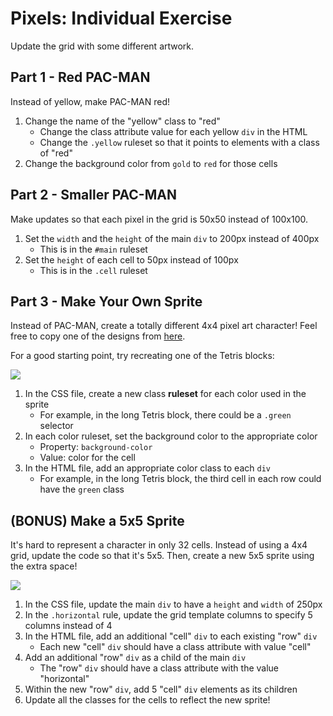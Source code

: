 # Pixels: Individual Exercise
Update the grid with some different artwork.

## Part 1 - Red PAC-MAN
Instead of yellow, make PAC-MAN red!

1. Change the name of the "yellow" class to "red"
    - Change the class attribute value for each yellow `div` in the HTML
    - Change the `.yellow` ruleset so that it points to elements with a class of "red"
1. Change the background color from `gold` to `red` for those cells

## Part 2 - Smaller PAC-MAN
Make updates so that each pixel in the grid is 50x50 instead of 100x100.

1. Set the `width` and the `height` of the main `div` to 200px instead of 400px
    - This is in the `#main` ruleset
1. Set the `height` of each cell to 50px instead of 100px
    - This is in the `.cell` ruleset

## Part 3 - Make Your Own Sprite
Instead of PAC-MAN, create a totally different 4x4 pixel art character! Feel free to copy one of the designs from [here](https://www.google.com/search?tbm=isch&q=4x4pixels+blogspot+pixelheroes).

For a good starting point, try recreating one of the Tetris blocks:

![](https://i.imgur.com/t6totR1.jpg)

1. In the CSS file, create a new class **ruleset** for each color used in the sprite
    - For example, in the long Tetris block, there could be a `.green` selector
2. In each color ruleset, set the background color to the appropriate color
    - Property: `background-color`
    - Value: color for the cell
3. In the HTML file, add an appropriate color class to each `div`
    - For example, in the long Tetris block, the third cell in each row could have the `green` class

## (BONUS) Make a 5x5 Sprite
It's hard to represent a character in only 32 cells. Instead of using a 4x4 grid, update the code so that it's 5x5. Then, create a new 5x5 sprite using the extra space!

![](https://i.imgur.com/H1Z5X8E.png)

1. In the CSS file, update the main `div` to have a `height` and `width` of 250px
1. In the `.horizontal` rule, update the grid template columns to specify 5 columns instead of 4
1. In the HTML file, add an additional "cell" `div` to each existing "row" `div`
    - Each new "cell" `div` should have a class attribute with value "cell"
1. Add an additional "row" `div` as a child of the main `div`
    - The "row" `div` should have a class attribute with the value "horizontal"
1. Within the new "row" `div`, add 5 "cell" `div` elements as its children
1. Update all the classes for the cells to reflect the new sprite!